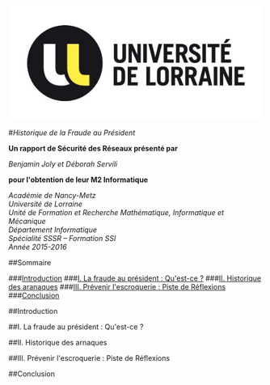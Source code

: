 ![Université de Lorraine](/images/udl.jpg)

#*Historique de la Fraude au Président*

**Un rapport de Sécurité des Réseaux présenté par**

*Benjamin Joly et Déborah Servili*

**pour l'obtention de leur M2 Informatique**

*Académie de Nancy-Metz*  
*Université de Lorraine*  
*Unité de Formation et Recherche Mathématique, Informatique et Mécanique*  
*Département Informatique*  
*Spécialité SSSR – Formation SSI*  
*Année 2015-2016*  

##Sommaire

###[Introduction](https://github.com/BenjaminJoly/Historique-Fraude-Au-President/blob/master/Historique%20de%20la%20Fraude%20au%20President.md#introduction-1)
###[I. La fraude au président : Qu'est-ce ?](https://github.com/BenjaminJoly/Historique-Fraude-Au-President/blob/master/Historique%20de%20la%20Fraude%20au%20President.md#i-la-fraude-au-pr%C3%A9sident--quest-ce--1)
###[II. Historique des aranaques](https://github.com/BenjaminJoly/Historique-Fraude-Au-President/blob/master/Historique%20de%20la%20Fraude%20au%20President.md#ii-historique-des-arnaques)
###[III. Prévenir l'escroquerie : Piste de Réflexions](https://github.com/BenjaminJoly/Historique-Fraude-Au-President/blob/master/Historique%20de%20la%20Fraude%20au%20President.md#iii-pr%C3%A9venir-lescroquerie--piste-de-r%C3%A9flexions-1)
###[Conclusion](https://github.com/BenjaminJoly/Historique-Fraude-Au-President/blob/master/Historique%20de%20la%20Fraude%20au%20President.md#conclusion-1)

##Introduction

##I. La fraude au président : Qu'est-ce ? 

##II. Historique des arnaques

##III. Prévenir l'escroquerie : Piste de Réflexions

##Conclusion
